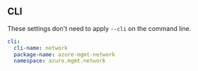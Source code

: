 ## CLI

These settings don't need to apply `--cli` on the command line.

``` yaml
cli:
  cli-name: network
  package-name: azure-mgmt-network
  namespace: azure.mgmt.network
```